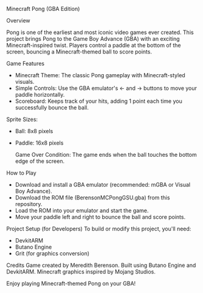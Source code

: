 Minecraft Pong (GBA Edition)

Overview

Pong is one of the earliest and most iconic video games ever created. This project brings Pong to the Game Boy Advance (GBA) with an exciting Minecraft-inspired twist. Players control a paddle at the bottom of the screen, bouncing a Minecraft-themed ball to score points.

Game Features

- Minecraft Theme: The classic Pong gameplay with Minecraft-styled visuals.
- Simple Controls: Use the GBA emulator's <- and -> buttons to move your paddle horizontally.
- Scoreboard: Keeps track of your hits, adding 1 point each time you successfully bounce the ball.

Sprite Sizes:

- Ball: 8x8 pixels
- Paddle: 16x8 pixels

  Game Over Condition: The game ends when the ball touches the bottom edge of the screen.

How to Play

- Download and install a GBA emulator (recommended: mGBA or Visual Boy Advance).
- Download the ROM file (BerensonMCPongGSU.gba) from this repository.
- Load the ROM into your emulator and start the game.
- Move your paddle left and right to bounce the ball and score points.

Project Setup (for Developers)
To build or modify this project, you'll need:
- DevkitARM
- Butano Engine
- Grit (for graphics conversion)

Credits
Game created by Meredith Berenson.
Built using Butano Engine and DevkitARM.
Minecraft graphics inspired by Mojang Studios.

Enjoy playing Minecraft-themed Pong on your GBA!
